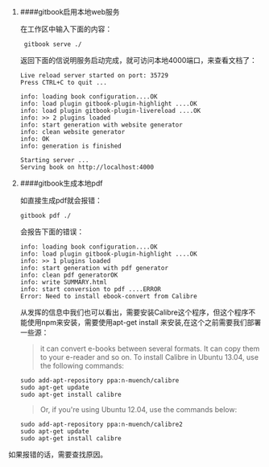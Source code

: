 1.  ####gitbook启用本地web服务
    
    在工作区中输入下面的内容：

         gitbook serve ./

    返回下面的信说明服务启动完成，就可访问本地4000端口，来查看文档了：
    
        Live reload server started on port: 35729
        Press CTRL+C to quit ...
        
        info: loading book configuration....OK 
        info: load plugin gitbook-plugin-highlight ....OK 
        info: load plugin gitbook-plugin-livereload ....OK 
        info: >> 2 plugins loaded 
        info: start generation with website generator 
        info: clean website generator
        info: OK 
        info: generation is finished 
        
        Starting server ...
        Serving book on http://localhost:4000

2.  ####gitbook生成本地pdf

    如直接生成pdf就会报错：
    
        gitbook pdf ./
    
    会报告下面的错误：
    
        info: loading book configuration....OK 
        info: load plugin gitbook-plugin-highlight ....OK 
        info: >> 1 plugins loaded 
        info: start generation with pdf generator 
        info: clean pdf generatorOK 
        info: write SUMMARY.html 
        info: start conversion to pdf ....ERROR
        Error: Need to install ebook-convert from Calibre

    从发挥的信息中我们也可以看出，需要安装Calibre这个程序，但这个程序不能使用npm来安装，需要使用apt-get install 来安装,在这个之前需要我们部署一些源：
    
    >it can convert e-books between several formats. It can copy them to your e-reader and so on. 
    >To install Calibre in Ubuntu 13.04, use the following commands:

        sudo add-apt-repository ppa:n-muench/calibre
        sudo apt-get update
        sudo apt-get install calibre

    >Or, if you're using Ubuntu 12.04, use the commands below:

        sudo add-apt-repository ppa:n-muench/calibre2
        sudo apt-get update
        sudo apt-get install calibre
        
如果报错的话，需要查找原因。